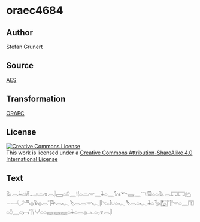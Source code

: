 # oraec4684

## Author

Stefan Grunert

## Source

[AES](https://github.com/simondschweitzer/aes)

## Transformation

[ORAEC](https://oraec.github.io/)

## License

<a rel="license" href="http://creativecommons.org/licenses/by-sa/4.0/"><img alt="Creative Commons License" style="border-width:0" src="https://i.creativecommons.org/l/by-sa/4.0/88x31.png" /></a><br />This work is licensed under a <a rel="license" href="http://creativecommons.org/licenses/by-sa/4.0/">Creative Commons Attribution-ShareAlike 4.0 International License</a>

## Text

𓅓𓂋𓇓𓏏𓏞𓂝𓏛𓁷𓂋𓋴𓈙𓏏𓍔𓈖𓎗𓌃𓏏𓏛𓎟𓈖𓇓𓏏𓈖𓃥𓆝𓈘𓈖𓄓𓏃𓏏𓏏𓅓𓂋𓉐𓉐𓂚𓌔𓌕𓇋𓌳𓄪𓐍𓅱𓐍𓂋𓊹𓅆𓂋𓆑𓌸𓂋𓂋𓎟𓆑𓋴𓌫𓄤𓈞𓏏𓆑𓌸𓂋𓏏𓆑𓇓𓏏𓅭𓉡𓊹𓍛𓎟𓏏𓈖𓉔𓏏𓆭𓈖𓏏𓋋𓊹𓍛𓄋𓏏𓏏𓈐𓈐𓈐𓏏𓇓𓏏𓂋𓐍𓊵𓏏𓊪𓁷𓂋𓋴<br>
